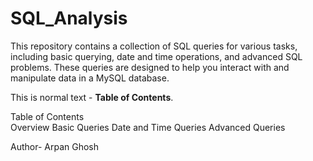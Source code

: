 # SQL_Analysis
This repository contains a collection of SQL queries for various tasks, including basic querying, date and time operations, and advanced SQL problems. These queries are designed to help you interact with and manipulate data in a MySQL database.
<p>This is normal text - <b>Table of Contents</b>.</p>
Table of Contents
<br>
Overview
Basic Queries
Date and Time Queries
Advanced Queries

Author- Arpan Ghosh

